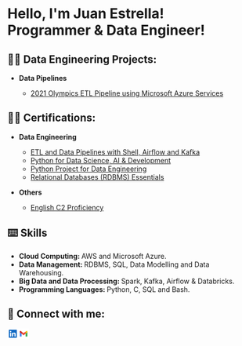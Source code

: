 <h1>Hello, I'm Juan Estrella! <br/><a>Programmer & Data Engineer!</a>

<h2>👨‍💻 Data Engineering Projects:</h2>

- <b>Data Pipelines</b>

  - [2021 Olympics ETL Pipeline using Microsoft Azure Services](https://github.com/estrellajuca/2021-olympics-data-engineering-project)
 

<h2>👨‍🎓 Certifications:</h2>

- <b>Data Engineering</b>

  - [ETL and Data Pipelines with Shell, Airflow and Kafka](https://www.coursera.org/account/accomplishments/verify/JMCVJVDLM25U)
  - [Python for Data Science, AI & Development](https://coursera.org/share/7540605108d02f69c4d12636d21624c5)
  - [Python Project for Data Engineering](https://coursera.org/share/cb36160c16bdfa984edbb252af277d93)
  - [Relational Databases (RDBMS) Essentials](https://www.credly.com/badges/b3c6f763-2e21-40f4-9f5e-69cb40dff3fa/linked_in_profile)
  

- <b>Others</b>

  - [English C2 Proficiency](https://www.iteptest.com/reports/certificate.php?c=yVSUGWs)

 <h2>⌨️ Skills </h2>

- <b> Cloud Computing: </b> AWS and Microsoft Azure.
- <b>Data Management: </b> RDBMS, SQL, Data Modelling and Data Warehousing.
- <b> Big Data and Data Processing: </b> Spark, Kafka, Airflow & Databricks.
- <b> Programming Languages: </b> Python, C, SQL and Bash.


<h2> 🤳 Connect with me:</h2>

[<img align="left" alt="JuanEstrella | LinkedIn" width="22px" src="https://raw.githubusercontent.com/estrellajuca/estrellajuca/main/linkedin-svgrepo-com.svg" />][linkedin]
[<img align="left" alt="JuanEstrella | Email" width="22px" src="https://raw.githubusercontent.com/estrellajuca/estrellajuca/main/gmail-svgrepo-com.svg" />][email]

[email]: mailto:estrellajuca@gmail.com
[linkedin]: https://www.linkedin.com/in/estrella-juan/
